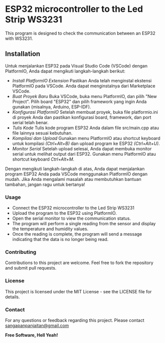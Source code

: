 # ESP32 microcontroller to the Led Strip WS3231

This program is designed to check the communication between an ESP32 with WS3231.

## Installation
Untuk menjalankan ESP32 pada Visual Studio Code (VSCode) dengan PlatformIO, Anda dapat mengikuti langkah-langkah berikut:

- _Install PlatformIO Extension_
Pastikan Anda telah menginstal ekstensi PlatformIO pada VSCode. Anda dapat menginstalnya dari Marketplace VSCode.
- _Buat Proyek Baru_
Buka VSCode, buka menu PlatformIO, dan pilih "New Project". Pilih board "ESP32" dan pilih framework yang ingin Anda gunakan (misalnya, Arduino, ESP-IDF).
- _Konfigurasi PlatformIO_
Setelah membuat proyek, buka file platformio.ini di proyek Anda dan pastikan konfigurasi board, framework, dan port serial telah benar.
- _Tulis Kode_
Tulis kode program ESP32 Anda dalam file src/main.cpp atau file lainnya sesuai kebutuhan.
- _Kompilasi dan Upload_
Gunakan menu PlatformIO atau shortcut keyboard untuk kompilasi _(Ctrl+Alt+B)_ dan upload program ke ESP32 _(Ctrl+Alt+U)_.
- _Monitor Serial_
Setelah upload selesai, Anda dapat membuka monitor serial untuk melihat output dari ESP32. Gunakan menu PlatformIO atau shortcut keyboard _Ctrl+Alt+M_.

Dengan mengikuti langkah-langkah di atas, Anda dapat menjalankan program ESP32 Anda pada VSCode menggunakan PlatformIO dengan mudah. Jika Anda mengalami masalah atau membutuhkan bantuan tambahan, jangan ragu untuk bertanya!

### Usage
- Connect the ESP32 microcontroller to the Led Strip WS3231
- Upload the program to the ESP32 using PlatformIO.
- Open the serial monitor to view the communication status.
- The program will perform a single reading from the sensor and display the temperature and humidity values.
- Once the reading is complete, the program will send a message indicating that the data is no longer being read.

### Contributing
Contributions to this project are welcome. Feel free to fork the repository and submit pull requests.

### License
This project is licensed under the MIT License - see the LICENSE file for details.

### Contact
For any questions or feedback regarding this project. 
Please contact sangapanpanjaitan@gmail.com


**Free Software, Hell Yeah!**
